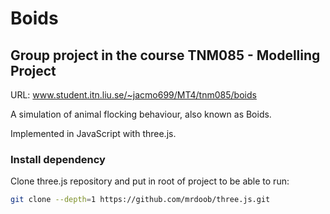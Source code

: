 # Boids

## Group project in the course TNM085 - Modelling Project

URL: www.student.itn.liu.se/~jacmo699/MT4/tnm085/boids

A simulation of animal flocking behaviour, also known as Boids.

Implemented in JavaScript with three.js.

### Install dependency

Clone three.js repository and put in root of project to be able to run:

```zsh
git clone --depth=1 https://github.com/mrdoob/three.js.git
```
